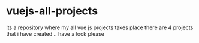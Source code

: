 # vuejs-all-projects
its a repository where my all vue js projects takes place
there are 4 projects that i have created .. have a look please
